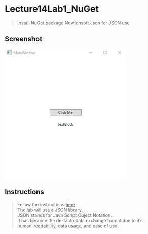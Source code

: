 # Lecture14Lab1_NuGet
> Install NuGet package Newtonsoft.Json for JSON use

## Screenshot
![screenshot](Lecture14Lab1_NuGet.gif)

## Instructions
> Follow the instructions [here](https://docs.microsoft.com/en-us/nuget/quickstart/install-and-use-a-package-in-visual-studio "How To Install a Package")  
> The lab will use a JSON library.  
> JSON stands for Java Script Object Notation.  
> It has become the de-facto data exchange format due to it’s  
> human-readability, data usage, and ease of use.
